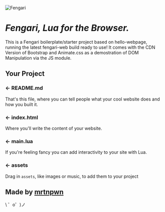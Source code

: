 ![Fengari](https://cdn.glitch.com/5337b8a9-04d8-4a66-b528-d55a445e35e3%2Ffengari.png?1536624064321)

*Fengari, Lua for the Browser.*
=================

This is a Fengari boilerplate/starter project based on hello-webpage, running the latest fengari-web build ready to use!
It comes with the CDN Version of Bootstrap and Animate.css as a demostration of DOM Manipulation via the JS module.

Your Project
------------

### ← README.md

That's this file, where you can tell people what your cool website does and how you built it.

### ← index.html

Where you'll write the content of your website. 

### ← main.lua

If you're feeling fancy you can add interactivity to your site with Lua.

### ← assets

Drag in `assets`, like images or music, to add them to your project

Made by [mrtnpwn](https://mrtnpwn.club/)
-------------------

\ ゜o゜)ノ
